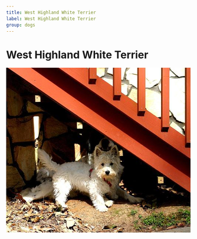 ```yaml
---
title: West Highland White Terrier
label: West Highland White Terrier
group: dogs
---
```


# West Highland White Terrier

![West Highland White Terrier](/assets/images/West_Highland_white_terrier/image.jpg "West Highland White Terrier")